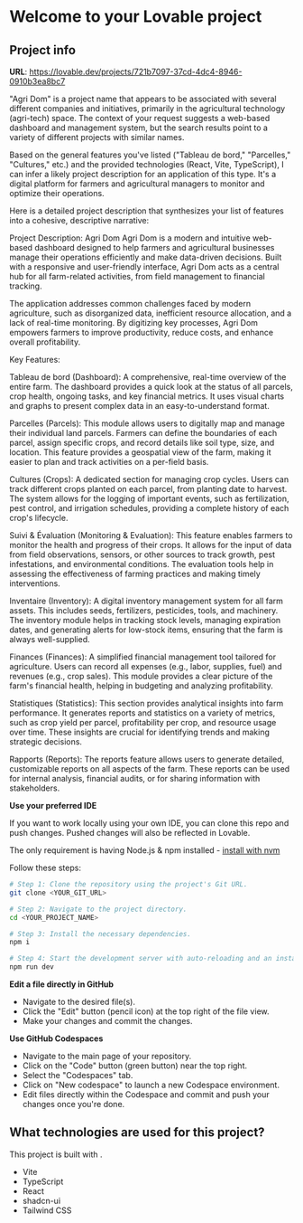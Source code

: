 # Welcome to your Lovable project

## Project info

**URL**: https://lovable.dev/projects/721b7097-37cd-4dc4-8946-0910b3ea8bc7

"Agri Dom" is a project name that appears to be associated with several different companies and initiatives, primarily in the agricultural technology (agri-tech) space. The context of your request suggests a web-based dashboard and management system, but the search results point to a variety of different projects with similar names.

Based on the general features you've listed ("Tableau de bord," "Parcelles," "Cultures," etc.) and the provided technologies (React, Vite, TypeScript), I can infer a likely project description for an application of this type. It's a digital platform for farmers and agricultural managers to monitor and optimize their operations.

Here is a detailed project description that synthesizes your list of features into a cohesive, descriptive narrative:

Project Description: Agri Dom
Agri Dom is a modern and intuitive web-based dashboard designed to help farmers and agricultural businesses manage their operations efficiently and make data-driven decisions. Built with a responsive and user-friendly interface, Agri Dom acts as a central hub for all farm-related activities, from field management to financial tracking.

The application addresses common challenges faced by modern agriculture, such as disorganized data, inefficient resource allocation, and a lack of real-time monitoring. By digitizing key processes, Agri Dom empowers farmers to improve productivity, reduce costs, and enhance overall profitability.

Key Features:

Tableau de bord (Dashboard): A comprehensive, real-time overview of the entire farm. The dashboard provides a quick look at the status of all parcels, crop health, ongoing tasks, and key financial metrics. It uses visual charts and graphs to present complex data in an easy-to-understand format.

Parcelles (Parcels): This module allows users to digitally map and manage their individual land parcels. Farmers can define the boundaries of each parcel, assign specific crops, and record details like soil type, size, and location. This feature provides a geospatial view of the farm, making it easier to plan and track activities on a per-field basis.

Cultures (Crops): A dedicated section for managing crop cycles. Users can track different crops planted on each parcel, from planting date to harvest. The system allows for the logging of important events, such as fertilization, pest control, and irrigation schedules, providing a complete history of each crop's lifecycle.

Suivi & Évaluation (Monitoring & Evaluation): This feature enables farmers to monitor the health and progress of their crops. It allows for the input of data from field observations, sensors, or other sources to track growth, pest infestations, and environmental conditions. The evaluation tools help in assessing the effectiveness of farming practices and making timely interventions.

Inventaire (Inventory): A digital inventory management system for all farm assets. This includes seeds, fertilizers, pesticides, tools, and machinery. The inventory module helps in tracking stock levels, managing expiration dates, and generating alerts for low-stock items, ensuring that the farm is always well-supplied.

Finances (Finances): A simplified financial management tool tailored for agriculture. Users can record all expenses (e.g., labor, supplies, fuel) and revenues (e.g., crop sales). This module provides a clear picture of the farm's financial health, helping in budgeting and analyzing profitability.

Statistiques (Statistics): This section provides analytical insights into farm performance. It generates reports and statistics on a variety of metrics, such as crop yield per parcel, profitability per crop, and resource usage over time. These insights are crucial for identifying trends and making strategic decisions.

Rapports (Reports): The reports feature allows users to generate detailed, customizable reports on all aspects of the farm. These reports can be used for internal analysis, financial audits, or for sharing information with stakeholders.


**Use your preferred IDE**

If you want to work locally using your own IDE, you can clone this repo and push changes. Pushed changes will also be reflected in Lovable.

The only requirement is having Node.js & npm installed - [install with nvm](https://github.com/nvm-sh/nvm#installing-and-updating)

Follow these steps:

```sh
# Step 1: Clone the repository using the project's Git URL.
git clone <YOUR_GIT_URL>

# Step 2: Navigate to the project directory.
cd <YOUR_PROJECT_NAME>

# Step 3: Install the necessary dependencies.
npm i

# Step 4: Start the development server with auto-reloading and an instant preview.
npm run dev
```

**Edit a file directly in GitHub**

- Navigate to the desired file(s).
- Click the "Edit" button (pencil icon) at the top right of the file view.
- Make your changes and commit the changes.

**Use GitHub Codespaces**

- Navigate to the main page of your repository.
- Click on the "Code" button (green button) near the top right.
- Select the "Codespaces" tab.
- Click on "New codespace" to launch a new Codespace environment.
- Edit files directly within the Codespace and commit and push your changes once you're done.

## What technologies are used for this project?

This project is built with .

- Vite
- TypeScript
- React
- shadcn-ui
- Tailwind CSS
